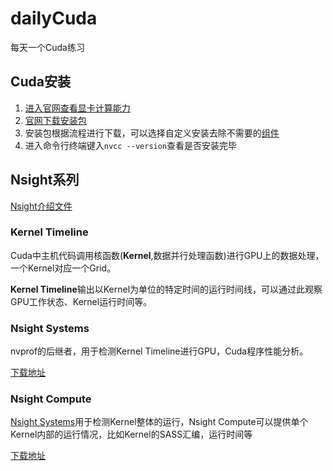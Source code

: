 # dailyCuda
每天一个Cuda练习

## Cuda安装

1. [进入官网查看显卡计算能力](https://developer.nvidia.com/zh-cn/cuda-gpus#compute)
2. [官网下载安装包](https://developer.nvidia.com/cuda-downloads)
3. 安装包根据流程进行下载，可以选择自定义安装去除不需要的[组件](#nsight系列)
4. 进入命令行终端键入`nvcc --version`查看是否安装完毕
   
## Nsight系列
[Nsight介绍文件](https://www.olcf.ornl.gov/wp-content/uploads/2020/02/Summit-Nsight-Systems-Introduction.pdf)

### Kernel Timeline
Cuda中主机代码调用核函数(**Kernel**,数据并行处理函数)进行GPU上的数据处理，一个Kernel对应一个Grid。

**Kernel Timeline**输出以Kernel为单位的特定时间的运行时间线，可以通过此观察GPU工作状态、Kernel运行时间等。

### Nsight Systems
nvprof的后继者，用于检测Kernel Timeline进行GPU，Cuda程序性能分析。

[下载地址](https://developer.nvidia.com/nsight-systems)

### Nsight Compute
[Nsight Systems](#nsight-systems)用于检测Kernel整体的运行，Nsight Compute可以提供单个Kernel内部的运行情况，比如Kernel的SASS汇编，运行时间等

[下载地址](https://developer.nvidia.com/nsight-compute)